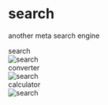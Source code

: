 # search
another meta search engine

search<br />
![search](https://raw.githubusercontent.com/araufdogan/search/master/search.png)<br />
converter<br />
![search](https://raw.githubusercontent.com/araufdogan/search/master/convert.png)<br />
calculator<br />
![search](https://raw.githubusercontent.com/araufdogan/search/master/calculator.png)<br />
